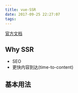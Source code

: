 ```yaml
---
title: vue-SSR
date: 2017-09-25 22:27:07
tags:
---
```

[官方文档](https://ssr.vuejs.org/zh/)

## Why SSR
* SEO
* 更快内容到达(time-to-content)

## 基本用法
